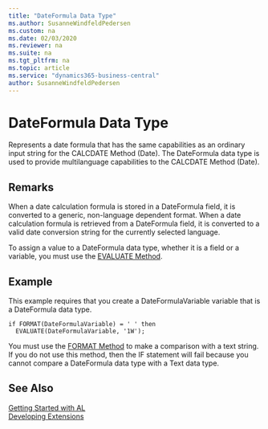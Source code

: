 ```yaml
---
title: "DateFormula Data Type"
ms.author: SusanneWindfeldPedersen
ms.custom: na
ms.date: 02/03/2020
ms.reviewer: na
ms.suite: na
ms.tgt_pltfrm: na
ms.topic: article
ms.service: "dynamics365-business-central"
author: SusanneWindfeldPedersen
---
```

[//]: # (START>DO_NOT_EDIT)
[//]: # (IMPORTANT:Do not edit any of the content between here and the END>DO_NOT_EDIT.)
[//]: # (Any modifications should be made in the .xml files in the ModernDev repo.)
# DateFormula Data Type
Represents a date formula that has the same capabilities as an ordinary input string for the CALCDATE Method (Date). The DateFormula data type is used to provide multilanguage capabilities to the CALCDATE Method (Date).




[//]: # (IMPORTANT: END>DO_NOT_EDIT)

## Remarks  
 When a date calculation formula is stored in a DateFormula field, it is converted to a generic, non-language dependent format. When a date calculation formula is retrieved from a DateFormula field, it is converted to a valid date conversion string for the currently selected language.  

 To assign a value to a DateFormula data type, whether it is a field or a variable, you must use the [EVALUATE Method](../system/system-evaluate-method.md).  
 
## Example  
 This example requires that you create a DateFormulaVariable variable that is a DateFormula data type.  

```  
if FORMAT(DateFormulaVariable) = ' ' then  
  EVALUATE(DateFormulaVariable, '1W');  
```  

 You must use the [FORMAT Method](../system/system-format-joker-integer-string-method.md) to make a comparison with a text string. If you do not use this method, then the IF statement will fail because you cannot compare a DateFormula data type with a Text data type.  

## See Also
[Getting Started with AL](../../devenv-get-started.md)  
[Developing Extensions](../../devenv-dev-overview.md)  